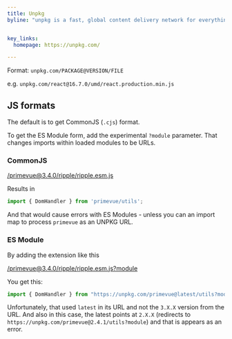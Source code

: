 ```yaml
---
title: Unpkg
byline: "unpkg is a fast, global content delivery network for everything on npm."


key_links:
  homepage: https://unpkg.com/

---
```


Format: `unpkg.com/PACKAGE@VERSION/FILE`

e.g. `unpkg.com/react@16.7.0/umd/react.production.min.js`



## JS formats


The default is to get CommonJS (`.cjs`) format.

To get the ES Module form, add the experimental `?module` parameter. That changes imports within loaded modules to be URLs.

### CommonJS

[/primevue@3.4.0/ripple/ripple.esm.js](https://unpkg.com/primevue@3.4.0/ripple/ripple.esm.js)

Results in

```javascript
import { DomHandler } from 'primevue/utils';
```

And that would cause errors with ES Modules - unless you can an import map to process `primevue` as an UNPKG URL.

### ES Module

By adding the extension like this

[/primevue@3.4.0/ripple/ripple.esm.js?module](https://unpkg.com/primevue@3.4.0/ripple/ripple.esm.js?module)

You get this:

```javascript
import { DomHandler } from "https://unpkg.com/primevue@latest/utils?module";
```

Unfortunately, that used `latest` in its URL and not the `3.X.X` version from the URL. And also in this case, the latest points at `2.X.X` (redirects to `https://unpkg.com/primevue@2.4.1/utils?module`) and that is appears as an error.
